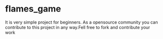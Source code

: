 # flames_game
It is very simple project for beginners. As a opensource community you can contribute to this project in any way.Fell free to fork and contribute your work
